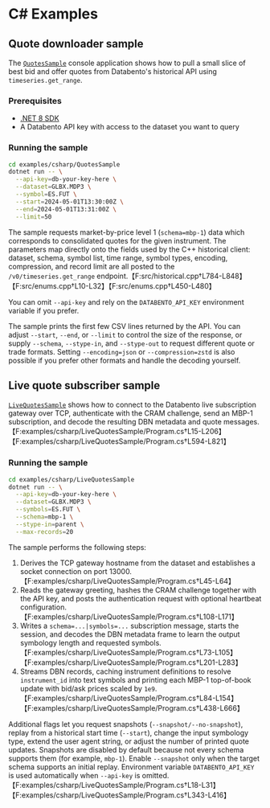 # C# Examples

## Quote downloader sample

The [`QuotesSample`](./QuotesSample) console application shows how to pull a
small slice of best bid and offer quotes from Databento's historical API using
`timeseries.get_range`.

### Prerequisites

* [.NET 8 SDK](https://dotnet.microsoft.com/en-us/download)
* A Databento API key with access to the dataset you want to query

### Running the sample

```bash
cd examples/csharp/QuotesSample
dotnet run -- \
  --api-key=db-your-key-here \
  --dataset=GLBX.MDP3 \
  --symbol=ES.FUT \
  --start=2024-05-01T13:30:00Z \
  --end=2024-05-01T13:31:00Z \
  --limit=50
```

The sample requests market-by-price level 1 (`schema=mbp-1`) data which
corresponds to consolidated quotes for the given instrument. The parameters map
directly onto the fields used by the C++ historical client: dataset, schema,
symbol list, time range, symbol types, encoding, compression, and record limit
are all posted to the `/v0/timeseries.get_range` endpoint.【F:src/historical.cpp†L784-L848】【F:src/enums.cpp†L10-L32】【F:src/enums.cpp†L450-L480】

You can omit `--api-key` and rely on the `DATABENTO_API_KEY` environment
variable if you prefer.

The sample prints the first few CSV lines returned by the API. You can adjust
`--start`, `--end`, or `--limit` to control the size of the response, or supply
`--schema`, `--stype-in`, and `--stype-out` to request different quote or trade
formats. Setting `--encoding=json` or `--compression=zstd` is also possible if
you prefer other formats and handle the decoding yourself.

## Live quote subscriber sample

[`LiveQuotesSample`](./LiveQuotesSample) shows how to connect to the Databento
live subscription gateway over TCP, authenticate with the CRAM challenge, send
an MBP-1 subscription, and decode the resulting DBN metadata and quote
messages.【F:examples/csharp/LiveQuotesSample/Program.cs†L15-L206】【F:examples/csharp/LiveQuotesSample/Program.cs†L594-L821】

### Running the sample

```bash
cd examples/csharp/LiveQuotesSample
dotnet run -- \
  --api-key=db-your-key-here \
  --dataset=GLBX.MDP3 \
  --symbols=ES.FUT \
  --schema=mbp-1 \
  --stype-in=parent \
  --max-records=20
```

The sample performs the following steps:

1. Derives the TCP gateway hostname from the dataset and establishes a socket
   connection on port 13000.【F:examples/csharp/LiveQuotesSample/Program.cs†L45-L64】
2. Reads the gateway greeting, hashes the CRAM challenge together with the API
   key, and posts the authentication request with optional heartbeat
   configuration.【F:examples/csharp/LiveQuotesSample/Program.cs†L108-L171】
3. Writes a `schema=...|symbols=...` subscription message, starts the session,
   and decodes the DBN metadata frame to learn the output symbology length and
   requested symbols.【F:examples/csharp/LiveQuotesSample/Program.cs†L73-L105】【F:examples/csharp/LiveQuotesSample/Program.cs†L201-L283】
4. Streams DBN records, caching instrument definitions to resolve
   `instrument_id` into text symbols and printing each MBP-1 top-of-book update
   with bid/ask prices scaled by `1e9`.【F:examples/csharp/LiveQuotesSample/Program.cs†L84-L154】【F:examples/csharp/LiveQuotesSample/Program.cs†L438-L666】

Additional flags let you request snapshots (`--snapshot/--no-snapshot`), replay
from a historical start time (`--start`), change the input symbology type,
extend the user agent string, or adjust the number of printed quote updates.
Snapshots are disabled by default because not every schema supports them (for
example, `mbp-1`). Enable `--snapshot` only when the target schema supports an
initial replay.
Environment variable `DATABENTO_API_KEY` is used automatically when `--api-key`
is omitted.【F:examples/csharp/LiveQuotesSample/Program.cs†L18-L31】【F:examples/csharp/LiveQuotesSample/Program.cs†L343-L416】
